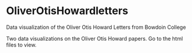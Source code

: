 # OliverOtisHowardletters
Data visualization of the Oliver Otis Howard Letters from Bowdoin College

Two data visualizations on the Oliver Otis Howard papers. Go to the html files to view.
